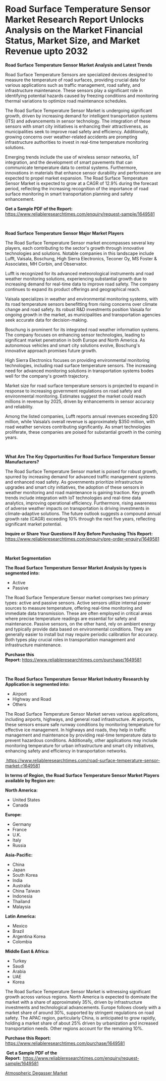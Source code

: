 <p><h1>Road Surface Temperature Sensor Market Research Report Unlocks Analysis on the Market Financial Status, Market Size, and Market Revenue upto 2032</h1></p><p><strong>Road Surface Temperature Sensor Market Analysis and Latest Trends</strong></p>
<p><p>Road Surface Temperature Sensors are specialized devices designed to measure the temperature of road surfaces, providing crucial data for various applications such as traffic management, road safety, and infrastructure maintenance. These sensors play a significant role in identifying potential hazards caused by freezing conditions and monitoring thermal variations to optimize road maintenance schedules.</p><p>The Road Surface Temperature Sensor Market is undergoing significant growth, driven by increasing demand for intelligent transportation systems (ITS) and advancements in sensor technology. The integration of these sensors with smart city initiatives is enhancing their attractiveness, as municipalities seek to improve road safety and efficiency. Additionally, growing concerns over weather-related accidents are prompting infrastructure authorities to invest in real-time temperature monitoring solutions.</p><p>Emerging trends include the use of wireless sensor networks, IoT integration, and the development of smart pavements that can communicate temperature data to central systems. Furthermore, innovations in materials that enhance sensor durability and performance are expected to propel market expansion. The Road Surface Temperature Sensor Market is expected to grow at a CAGR of 12.9% during the forecast period, reflecting the increasing recognition of the importance of road surface monitoring in smart transportation planning and safety enhancement.</p></p>
<p><strong>Get a Sample PDF of the Report:&nbsp;</strong> <a href="https://www.reliableresearchtimes.com/enquiry/request-sample/1649581?utm_campaign=2177&utm_medium=2&utm_source=Github&utm_content=ia&utm_term=18022025&utm_id=road-surface-temperature-sensor">https://www.reliableresearchtimes.com/enquiry/request-sample/1649581</a></p>
<p>&nbsp;</p>
<p><strong>Road Surface Temperature Sensor Major Market Players</strong></p>
<p><p>The Road Surface Temperature Sensor market encompasses several key players, each contributing to the sector's growth through innovative technologies and solutions. Notable companies in this landscape include Lufft, Vaisala, Boschung, High Sierra Electronics, Teconer Oy, MS Foster & Associates, MH Corbin, and Observator.</p><p>Lufft is recognized for its advanced meteorological instruments and road weather monitoring solutions, experiencing substantial growth due to increasing demand for real-time data to improve road safety. The company continues to expand its product offerings and geographical reach.</p><p>Vaisala specializes in weather and environmental monitoring systems, with its road temperature sensors benefitting from rising concerns over climate change and road safety. Its robust R&D investments position Vaisala for ongoing growth in the market, as municipalities and transportation agencies seek accurate data for decision-making.</p><p>Boschung is prominent for its integrated road weather information systems. The company focuses on enhancing sensor technologies, leading to significant market penetration in both Europe and North America. As autonomous vehicles and smart city solutions evolve, Boschung's innovative approach promises future growth.</p><p>High Sierra Electronics focuses on providing environmental monitoring technologies, including road surface temperature sensors. The increasing need for advanced monitoring solutions in transportation systems bodes well for the company's growth trajectory.</p><p>Market size for road surface temperature sensors is projected to expand in response to increasing government regulations on road safety and environmental monitoring. Estimates suggest the market could reach millions in revenue by 2025, driven by enhancements in sensor accuracy and reliability.</p><p>Among the listed companies, Lufft reports annual revenues exceeding $20 million, while Vaisala’s overall revenue is approximately $350 million, with road weather services contributing significantly. As smart technologies proliferate, these companies are poised for substantial growth in the coming years.</p></p>
<p>&nbsp;</p>
<p><strong>What Are The Key Opportunities For Road Surface Temperature Sensor Manufacturers?</strong></p>
<p><p>The Road Surface Temperature Sensor market is poised for robust growth, spurred by increasing demand for advanced traffic management systems and enhanced road safety. As governments prioritize infrastructure upgrades and smart city initiatives, the adoption of these sensors in weather monitoring and road maintenance is gaining traction. Key growth trends include integration with IoT technologies and real-time data analytics, improving operational efficiency. Furthermore, rising awareness of adverse weather impacts on transportation is driving investments in climate-adaptive solutions. The future outlook suggests a compound annual growth rate (CAGR) exceeding 10% through the next five years, reflecting significant market potential.</p></p>
<p><strong>Inquire or Share Your Questions If Any Before Purchasing This Report:</strong> <a href="https://www.reliableresearchtimes.com/enquiry/pre-order-enquiry/1649581?utm_campaign=2177&utm_medium=2&utm_source=Github&utm_content=ia&utm_term=18022025&utm_id=road-surface-temperature-sensor">https://www.reliableresearchtimes.com/enquiry/pre-order-enquiry/1649581</a></p>
<p>&nbsp;</p>
<p><strong>Market Segmentation</strong></p>
<p><strong>The Road Surface Temperature Sensor Market Analysis by types is segmented into:</strong></p>
<p><ul><li>Active</li><li>Passive</li></ul></p>
<p><p>The Road Surface Temperature Sensor market comprises two primary types: active and passive sensors. Active sensors utilize internal power sources to measure temperature, offering real-time monitoring and immediate data transmission. These are often employed in critical areas where precise temperature readings are essential for safety and maintenance. Passive sensors, on the other hand, rely on ambient energy and typically provide data based on environmental conditions. They are generally easier to install but may require periodic calibration for accuracy. Both types play crucial roles in transportation management and infrastructure maintenance.</p></p>
<p><strong>Purchase this Report:&nbsp;</strong><a href="https://www.reliableresearchtimes.com/purchase/1649581?utm_campaign=2177&utm_medium=2&utm_source=Github&utm_content=ia&utm_term=18022025&utm_id=road-surface-temperature-sensor">https://www.reliableresearchtimes.com/purchase/1649581</a></p>
<p>&nbsp;</p>
<p><strong>The Road Surface Temperature Sensor Market Industry Research by Application is segmented into:</strong></p>
<p><ul><li>Airport</li><li>Highway and Road</li><li>Others</li></ul></p>
<p><p>The Road Surface Temperature Sensor Market serves various applications, including airports, highways, and general road infrastructure. At airports, these sensors ensure safe runway conditions by monitoring temperature for effective ice management. In highways and roads, they help in traffic management and maintenance by providing real-time temperature data to prevent hazardous conditions. Additionally, other applications may include monitoring temperature for urban infrastructure and smart city initiatives, enhancing safety and efficiency in transportation networks.</p></p>
<p><a href="https://www.reliableresearchtimes.com/road-surface-temperature-sensor-market-r1649581?utm_campaign=2177&utm_medium=2&utm_source=Github&utm_content=ia&utm_term=18022025&utm_id=road-surface-temperature-sensor">&nbsp;https://www.reliableresearchtimes.com/road-surface-temperature-sensor-market-r1649581</a></p>
<p><strong>In terms of Region, the Road Surface Temperature Sensor Market Players available by Region are:</strong></p>
<p>
    <p> <strong> North America: </strong>
        <ul>
            <li>United States</li>
            <li>Canada</li>
        </ul>
        </p> 
    <p> <strong> Europe: </strong>
        <ul>
            <li>Germany</li>
            <li>France</li>
            <li>U.K.</li>
            <li>Italy</li>
            <li>Russia</li>
        </ul>
        </p> 
    <p> <strong> Asia-Pacific: </strong>
        <ul>
            <li>China</li>
            <li>Japan</li>
            <li>South Korea</li>
            <li>India</li>
            <li>Australia</li>
            <li>China Taiwan</li>
            <li>Indonesia</li>
            <li>Thailand</li>
            <li>Malaysia</li>
        </ul>
        </p> 
    <p> <strong> Latin America: </strong>
        <ul>
            <li>Mexico</li>
            <li>Brazil</li>
            <li>Argentina Korea</li>
            <li>Colombia</li>
        </ul>
        </p> 
    <p> <strong> Middle East & Africa: </strong>
        <ul>
            <li>Turkey</li>
            <li>Saudi</li>
            <li>Arabia</li>
            <li>UAE</li>
            <li>Korea</li>
        </ul>
    </p>
    </p>
<p><p>The Road Surface Temperature Sensor Market is witnessing significant growth across various regions. North America is expected to dominate the market with a share of approximately 35%, driven by infrastructure investments and technological advancements. Europe follows closely with a market share of around 30%, supported by stringent regulations on road safety. The APAC region, particularly China, is anticipated to grow rapidly, holding a market share of about 25% driven by urbanization and increased transportation needs. Other regions account for the remaining 10%.</p></p>
<p><strong>Purchase this Report: </strong><a href="https://www.reliableresearchtimes.com/purchase/1649581?utm_campaign=2177&utm_medium=2&utm_source=Github&utm_content=ia&utm_term=18022025&utm_id=road-surface-temperature-sensor">https://www.reliableresearchtimes.com/purchase/1649581</a></p>
<p>&nbsp;<strong>Get a Sample PDF of the Report:&nbsp;&nbsp;</strong><a href="https://www.reliableresearchtimes.com/enquiry/request-sample/1649581?utm_campaign=2177&utm_medium=2&utm_source=Github&utm_content=ia&utm_term=18022025&utm_id=road-surface-temperature-sensor">https://www.reliableresearchtimes.com/enquiry/request-sample/1649581</a></p>
<p><strong></strong></p>
<p><p><a href="https://github.com/SamiaChowdhury801/Market-Research-Report-List-1/blob/main/atmospheric-degasser-market.md?utm_campaign=2177&utm_medium=2&utm_source=Github&utm_content=ia&utm_term=18022025&utm_id=road-surface-temperature-sensor">Atmospheric Degasser Market</a></p></p>